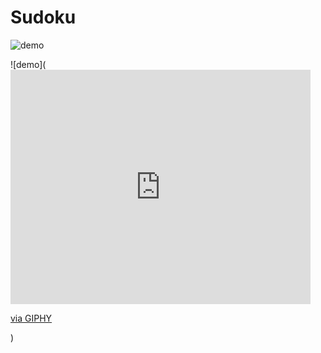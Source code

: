 # Sudoku

![demo](https://gph.is/g/Zrdw5eP)

![demo](<iframe src="https://giphy.com/embed/cLNQI1DLghFbVwnUkn" width="480" height="375" frameBorder="0" class="giphy-embed" allowFullScreen></iframe><p><a href="https://giphy.com/gifs/cLNQI1DLghFbVwnUkn">via GIPHY</a></p>)

